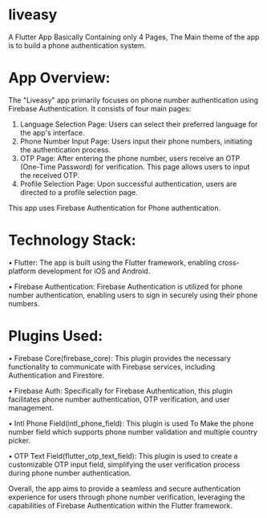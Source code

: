 # liveasy

A Flutter App Basically Containing only 4 Pages, The Main theme of the app is to build a phone authentication system.

# App Overview:
The "Liveasy" app primarily focuses on phone number authentication using Firebase Authentication. It consists of four main pages:

1. Language Selection Page: Users can select their preferred language for the app's interface.
2. Phone Number Input Page: Users input their phone numbers, initiating the authentication process.
3. OTP Page: After entering the phone number, users receive an OTP (One-Time Password) for verification. This page allows users to input the received OTP.
4. Profile Selection Page: Upon successful authentication, users are directed to a profile selection page.

This app uses Firebase Authentication for Phone authentication.

# Technology Stack:

• Flutter: The app is built using the Flutter framework, enabling cross-platform development for iOS and Android.

• Firebase Authentication: Firebase Authentication is utilized for phone number authentication, enabling users to sign in securely using their phone numbers.

# Plugins Used:

• Firebase Core(firebase_core): This plugin provides the necessary functionality to communicate with Firebase services, including Authentication and Firestore.

• Firebase Auth: Specifically for Firebase Authentication, this plugin facilitates phone number authentication, OTP verification, and user management.

• Intl Phone Field(intl_phone_field): This plugin is used To Make the phone number field which supports phone number validation and multiple country picker.

• OTP Text Field(flutter_otp_text_field): This plugin is used to create a customizable OTP input field, simplifying the user verification process during phone number authentication.

Overall, the app aims to provide a seamless and secure authentication experience for users through phone number verification, leveraging the capabilities of Firebase Authentication within the Flutter framework.

